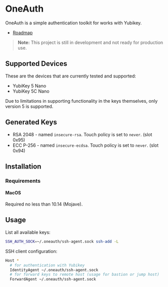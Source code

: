 # OneAuth

OneAuth is a simple authentication toolkit for works with Yubikey.

* [Roadmap](docs/roadmap.md)

> **Note:**
> This project is still in development and not ready for production use.

## Supported Devices

These are the devices that are currently tested and supported:

* YubiKey 5 Nano
* YubiKey 5C Nano

Due to limitations in supporting functionality in the keys themselves, only version 5 is supported.

## Generated Keys

* RSA 2048 - named `insecure-rsa`. Touch policy is set to `never`. (slot 0x95)
* ECC P-256 - named `insecure-ecdsa`. Touch policy is set to `never`. (slot 0x94)

## Installation

### Requirements

#### MacOS

Required no less than 10.14 (Mojave).

## Usage

List all available keys:

```bash
SSH_AUTH_SOCK=~/.oneauth/ssh-agent.sock ssh-add -L
```

SSH client configuration:

```bash
Host *
  # for authentication with Yubikey
  IdentityAgent ~/.oneauth/ssh-agent.sock
  # for forward keys to remote host (usage for bastion or jump host)
  ForwardAgent ~/.oneauth/ssh-agent.sock
```
